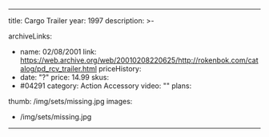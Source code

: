 
---
title: Cargo Trailer
year: 1997
description: >-
  
archiveLinks:
  - name: 02/08/2001
    link: https://web.archive.org/web/20010208220625/http://rokenbok.com/catalog/pd_rcv_trailer.html
priceHistory:
  - date: "?"
    price: 14.99
skus:
  - #04291
category: Action Accessory
video: ""
plans:

thumb: /img/sets/missing.jpg
images:
  -  /img/sets/missing.jpg
---
